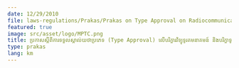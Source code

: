 ```yaml
---
date: 12/29/2010
file: laws-regulations/Prakas/Prakas on Type Approval on Radiocommunication Equipment  and Telecommunications Equipment.pdf
featured: true
image: src/asset/logo/MPTC.png
title: ប្រកាសស្តីពីការទទួលស្គាល់យថាប្រភេទ (Type Approval) លើបរិក្ខារវិទ្យុទូរគមនាគមន៍ និងបរិក្ខាទូរគមនាគមន៍
type: prakas
lang: km
---
```

